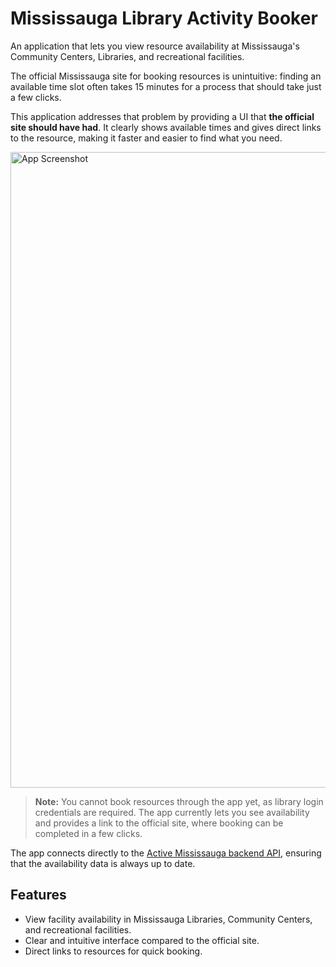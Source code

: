 # Mississauga Library Activity Booker

An application that lets you view resource availability at Mississauga's Community Centers, Libraries, and recreational facilities.

The official Mississauga site for booking resources is unintuitive: finding an available time slot often takes 15 minutes for a process that should take just a few clicks.

This application addresses that problem by providing a UI that **the official site should have had**. It clearly shows available times and gives direct links to the resource, making it faster and easier to find what you need.

<img width="1920" height="1017" alt="App Screenshot" src="https://github.com/user-attachments/assets/225c5c83-c361-44fd-863a-46aa3c9717da" />

> **Note:** You cannot book resources through the app yet, as library login credentials are required. The app currently lets you see availability and provides a link to the official site, where booking can be completed in a few clicks.

The app connects directly to the [Active Mississauga backend API](https://anc.ca.apm.activecommunities.com/activemississauga/), ensuring that the availability data is always up to date.

## Features
- View facility availability in Mississauga Libraries, Community Centers, and recreational facilities.
- Clear and intuitive interface compared to the official site.
- Direct links to resources for quick booking.
